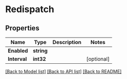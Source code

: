 # Redispatch

## Properties

Name | Type | Description | Notes
------------ | ------------- | ------------- | -------------
**Enabled** | **string** |  | 
**Interval** | **int32** |  | [optional] 

[[Back to Model list]](../README.md#documentation-for-models) [[Back to API list]](../README.md#documentation-for-api-endpoints) [[Back to README]](../README.md)


